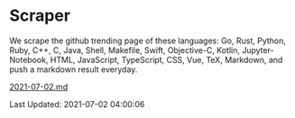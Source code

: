 # Scraper

We scrape the github trending page of these languages: Go, Rust, Python, Ruby, C++, C, Java, Shell, Makefile, Swift, Objective-C, Kotlin, Jupyter-Notebook, HTML, JavaScript, TypeScript, CSS, Vue, TeX, Markdown, and push a markdown result everyday.

[2021-07-02.md](https://github.com/yangwenmai/github-trending-backup/blob/master/2021-07-02.md)

Last Updated: 2021-07-02 04:00:06